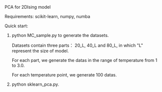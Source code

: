 PCA for 2DIsing model 

Requirements: scikit-learn, numpy, numba 

Quick start:

1. python MC_sample.py to generate the datasets.
   
   Datasets contain three parts： 20_L, 40_L and 80_L, in which "L" represent the size of model.    
   
   For each part, we generate the datas in the range of temperature from 1 to 3.0. 
   
   For each temperature point, we generate 100 datas.

2. python sklearn_pca.py.
